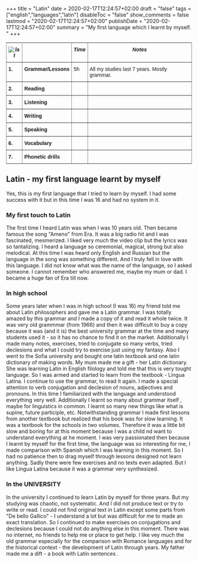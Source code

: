 +++
title = "Latin"
date = 2020-02-17T12:24:57+02:00
draft = "false"
tags = ["english","languages","latin"]
disableToc = "false"
show_comments = false
lastmod = "2020-02-17T12:24:57+02:00"
publishDate = "2020-02-17T12:24:57+02:00"
summary = "My first language which I learnt by myself. "
+++


<style type="text/css">
.tg  {border-collapse:collapse;border-spacing:0;}
.tg td{font-family:Arial, sans-serif;font-size:14px;padding:10px 5px;border-style:solid;border-width:1px;overflow:hidden;word-break:normal;}
.tg th{font-family:Arial, sans-serif;font-size:14px;font-weight:normal;padding:10px 5px;border-style:solid;border-width:1px;overflow:hidden;word-break:normal;}
.tg .tg-4erg{font-weight:bold;font-style:italic;border-color:inherit;text-align:center;vertical-align:top}
.tg .tg-rvyq{font-weight:bold;font-style:italic;border-color:inherit;text-align:center;vertical-align:top}
.tg .tg-7btt{font-weight:bold;border-color:inherit;text-align:left;vertical-align:top}
.tg .tg-fymr{font-weight:bold;border-color:inherit;text-align:left;vertical-align:top}
.tg .tg-0pky{border-color:inherit;text-align:left;vertical-align:top}
</style>
<table class="tg">
  <tr>
    <th class="tg-rvyq"><img src="/flags/spqr32.png" alt="lat"></th>
    <th class="tg-4erg"></th>
    <th class="tg-4erg">Time</th>
    <th class="tg-4erg">Notes</th>
  </tr>
  <tr>
    <td class="tg-7btt">1.</td>
    <td class="tg-fymr">Grammar/Lessons</td>
    <td class="tg-0pky">5h</td>
    <td class="tg-0pky">All my studies last 7 years. Mostly grammar.</td>
  </tr>
  <tr>
    <td class="tg-7btt">2.</td>
    <td class="tg-fymr">Reading</td>
    <td class="tg-0pky"></td>
    <td class="tg-0pky"></td>
  </tr>
  <tr>
    <td class="tg-7btt">3.</td>
    <td class="tg-fymr">Listening</td>
    <td class="tg-0pky"></td>
    <td class="tg-0pky"></td>
  </tr>
  <tr>
    <td class="tg-fymr">4.</td>
    <td class="tg-fymr">Writing</td>
    <td class="tg-0pky"></td>
    <td class="tg-0pky"></td>
  </tr>
  <tr>
    <td class="tg-fymr">5.</td>
    <td class="tg-fymr">Speaking</td>
    <td class="tg-0pky"></td>
    <td class="tg-0pky"></td>
  </tr>
  <tr>
    <td class="tg-fymr">6.</td>
    <td class="tg-fymr">Vocabulary</td>
    <td class="tg-0pky"></td>
    <td class="tg-0pky"></td>
    </tr>
  <tr>
    <td class="tg-fymr">7.</td>
    <td class="tg-fymr">Phonetic drills</td>
    <td class="tg-0pky"></td>
    <td class="tg-0pky"></td>
  </tr>
</table>

## Latin - my first language learnt by myself

Yes, this is my first language that I tried to learn by myself. I had some success with it but in this time I was 16 and had no system in it.

### My first touch to Latin

The first time I heard Latin was when I was 10 years old. Then became famous the song "Ameno" from Era. It was a big radio hit and I was fascinated, mesmerized. I liked very much the video clip but the lyrics was so tantalizing. I heard a language so ceremonial, magical, strong but also melodical. At this time I was heard only English and Russian but the language in the song was something different. And I truly fell in love with this language. I did not know what was the name of the language, so I asked someone. I cannot remember who answered me, maybe my mum or dad. I became  a huge fan of Era till now.

### In high school

Some years later when I was in high school (I was 16) my friend told me about Latin philosophers and gave me a Latin grammar. I was totally amazed by this grammar and I made a copy of it and read it whole twice. It was very old grammmar (from 1966) and then it was difficult to buy a copy because it was (and it is) the best university grammar at the time and many students used it - so it has no chance to find it on the market. Additionally I made many notes, exercises, tried to conjugate so many verbs, tried declesions and what I could try to exercise just using my fantasy. Also I went to the Sofia university and bought one latin textbook and one latin dictionary of making words. My mum made me a gift - her Latin dictionary. She was learning Latin in English filology and told me that this is very tought language. So I was armed and started to learn from the textbook - Lingua Latina. I continue to use the grammar, to read it again. I made a special attention to verb conjugation and declesion of nouns, adjectives and pronouns. In this time I familiarized with the language and understood everything very well. Additionally I learnt so many about grammar itself , maybe for linguistics in common. I learnt so many new things like what is supine, future participle, etc. Notwithstanding grammar I made first lessons from another textbook but realized that his book was for slow learning. It was a textbook for the schools in two volumes. Therefore it was a little bit slow and boring for at this moment because I was a child nd want to understand everything at he moment. I was very passionated then because I learnt by myself for the first time, the language was so interesting for me, I made comparison with Spanish which I was learning in this moment. So I had no patience then to drag myself through lessons designed not learn anything. Sadly there were few exercises and no texts even adapted. But I like Lingua Latina because it was a grammar very synthesized.

### In the UNIVERSITY

In the university I continued to learn Latin by myself for three years. But my studying was chaotic, not systematic. And I did not produce text or try to write or read. I could not find original text in Latin except some parts from "De bello Gallico" - I understand a lot but was difficult for me to made an exact translation. So I continued to make exercises on conjugations and declesions because I could not do anything else in this moment. There was no internet, no friends to help me or place to get help. I like vey much the old grammar especially for the comparison with Romance languages and for the historical context - the development of Latin through years. My father made me a dift - a book with Latin sentences .
